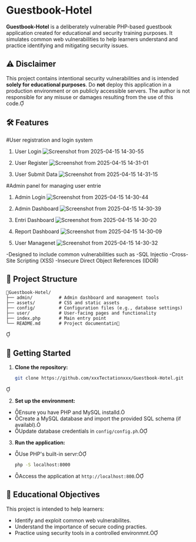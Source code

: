 # Guestbook-Hotel

**Guestbook-Hotel** is a deliberately vulnerable PHP-based guestbook application created for educational and security training purposes. It simulates common web vulnerabilities to help learners understand and practice identifying and mitigating security issues.

## ⚠️ Disclaimer

This project contains intentional security vulnerabilities and is intended **solely for educational purposes**. Do **not** deploy this application in a production environment or on publicly accessible servers. The author is not responsible for any misuse or damages resulting from the use of this code.

## 🛠️ Features

#User registration and login system
1) User Login
![Screenshot from 2025-04-15 14-30-55](https://github.com/user-attachments/assets/8cbd125d-5571-4ac2-8797-072f2ea206c2)

2) User Register
![Screenshot from 2025-04-15 14-31-01](https://github.com/user-attachments/assets/887fb322-d60d-4d1b-8444-088b84144bdd)

3) User Submit Data
![Screenshot from 2025-04-15 14-31-15](https://github.com/user-attachments/assets/b0bc5cb8-4c62-4fa3-a64e-5e3dc9815bc0)

#Admin panel for managing user entrie
1) Admin Login
![Screenshot from 2025-04-15 14-30-44](https://github.com/user-attachments/assets/48f2f773-e814-4bf1-aa89-84cfc201e81e)

2) Admin Dashboard
![Screenshot from 2025-04-15 14-30-39](https://github.com/user-attachments/assets/b28a98b6-86df-43a5-8cb2-295ef30f9a9f)

3) Entri Dashboard
![Screenshot from 2025-04-15 14-30-20](https://github.com/user-attachments/assets/d0c81fa6-0af7-40d2-8ca8-b4fbaa5ffb42)

4) Report Dashboard
![Screenshot from 2025-04-15 14-30-09](https://github.com/user-attachments/assets/ab5b2995-2c84-4d3a-8685-25a2c30e02c4)

5) User Managenet
![Screenshot from 2025-04-15 14-30-32](https://github.com/user-attachments/assets/a03c6144-2d03-4619-a787-897d7d802e48)

-Designed to include common vulnerabilities such as
  -SQL Injectio
  -Cross-Site Scripting (XSS)
  -Insecure Direct Object References (IDOR)

## 📁 Project Structure

```
Guestbook-Hotel/
├── admin/          # Admin dashboard and management tools
├── assets/         # CSS and static assets
├── config/         # Configuration files (e.g., database settings)
├── user/           # User-facing pages and functionality
├── index.php       # Main entry point
└── README.md       # Project documentatin
```


## 🚀 Getting Started

1. **Clone the repository:**

   ```bash
   git clone https://github.com/xxxTectationxxx/Guestbook-Hotel.git
   ```


2. **Set up the environment:**

  - Ensure you have PHP and MySQL installd.
  - Create a MySQL database and import the provided SQL schema (if availabl).
  - Update database credentials in `config/config.ph`.

3. **Run the application:**

  - Use PHP's built-in servr:

     ```bash
     php -S localhost:8000
     ```

  - Access the application at `http://localhost:800`.

## 🎯 Educational Objectives

This project is intended to help learners:
- Identify and exploit common web vulnerabilites.
- Understand the importance of secure coding practies.
- Practice using security tools in a controlled environmnt.
